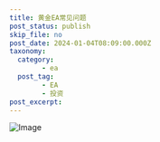 ```yaml
---
title: 黄金EA常见问题
post_status: publish
skip_file: no
post_date: 2024-01-04T08:09:00.000Z
taxonomy:
  category:
        - ea
  post_tag:
        - EA
        - 投资
post_excerpt: 
---
```

![Image](https://images.unsplash.com/photo-1610375461246-83df859d849d?ixlib=rb-4.0.3&q=85&fm=jpg&crop=entropy&cs=srgb)
